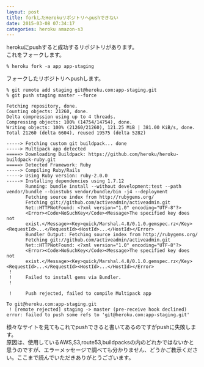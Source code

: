 ```yaml
---
layout: post
title: forkしたHerokuリポジトリへpushできない
date: 2015-03-08 07:34:17
categories: heroku amazon-s3
---
```

<!-- {% raw %} -->
<p>herokuにpushすると成功するリポジトリがあります。<br>
これをフォークします。</p>

<pre><code>% heroku fork -a app app-staging     
</code></pre>

<p>フォークしたリポジトリへpushします。</p>

<pre><code>% git remote add staging git@heroku.com:app-staging.git 
% git push staging master --force   

Fetching repository, done.
Counting objects: 21260, done.
Delta compression using up to 4 threads.
Compressing objects: 100% (14754/14754), done.
Writing objects: 100% (21260/21260), 121.25 MiB | 381.00 KiB/s, done.
Total 21260 (delta 6604), reused 19575 (delta 5282)

-----&gt; Fetching custom git buildpack... done
-----&gt; Multipack app detected
=====&gt; Downloading Buildpack: https://github.com/heroku/heroku-buildpack-ruby.git
=====&gt; Detected Framework: Ruby
-----&gt; Compiling Ruby/Rails
-----&gt; Using Ruby version: ruby-2.0.0
-----&gt; Installing dependencies using 1.7.12
       Running: bundle install --without development:test --path vendor/bundle --binstubs vendor/bundle/bin -j4 --deployment
       Fetching source index from http://rubygems.org/
       Fetching git://github.com/activeadmin/activeadmin.git
       Net::HTTPNotFound: &lt;?xml version="1.0" encoding="UTF-8"?&gt;
       &lt;Error&gt;&lt;Code&gt;NoSuchKey&lt;/Code&gt;&lt;Message&gt;The specified key does not
       exist.&lt;/Message&gt;&lt;Key&gt;quick/Marshal.4.8/0.1.0.gemspec.rz&lt;/Key&gt;&lt;RequestId&gt;...&lt;/RequestId&gt;&lt;HostId&gt;...&lt;/HostId&gt;&lt;/Error&gt;
       Bundler Output: Fetching source index from http://rubygems.org/
       Fetching git://github.com/activeadmin/activeadmin.git
       Net::HTTPNotFound: &lt;?xml version="1.0" encoding="UTF-8"?&gt;
       &lt;Error&gt;&lt;Code&gt;NoSuchKey&lt;/Code&gt;&lt;Message&gt;The specified key does not
       exist.&lt;/Message&gt;&lt;Key&gt;quick/Marshal.4.8/0.1.0.gemspec.rz&lt;/Key&gt;    &lt;RequestId&gt;...&lt;/RequestId&gt;&lt;HostId&gt;...&lt;/HostId&gt;&lt;/Error&gt;
 !
 !     Failed to install gems via Bundler.
 !

 !     Push rejected, failed to compile Multipack app

To git@heroku.com:app-staging.git
 ! [remote rejected] staging -&gt; master (pre-receive hook declined)
error: failed to push some refs to 'git@heroku.com:app-staging.git'
</code></pre>

<p>様々なサイトを見てもこれでpushできると書いてあるのですがpushに失敗します。<br>
原因は、使用しているAWS,S3,route53,buildpacksの内のどれかではないかと思うのですが、エラーメッセージで調べても分かりません、どうかご教示ください。ここまで読んでいただきありがとうございます。</p>
<!-- {% endraw %} -->
